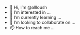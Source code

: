 - 👋 Hi, I’m @allloush
- 👀 I’m interested in ...
- 🌱 I’m currently learning ...
- 💞️ I’m looking to collaborate on ...
- 📫 How to reach me ...

<!---
allloush/allloush is a ✨ special ✨ repository because its `README.md` (this file) appears on your GitHub profile.
You can click the Preview link to take a look at your changes.
--->
